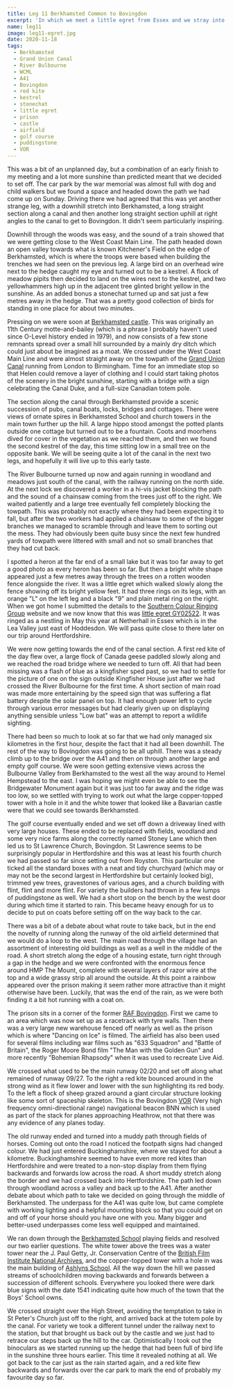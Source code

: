 ```yaml
---
title: Leg 11 Berkhamsted Common to Bovingdon
excerpt: 'In which we meet a little egret from Essex and we stray into Buckinghamshire'
name: leg11
image: leg11-egret.jpg
date: 2020-11-18
tags:
  - Berkhamsted
  - Grand Union Canal
  - River Bulbourne
  - WCML
  - A41
  - Bovingdon
  - red kite
  - kestrel
  - stonechat
  - little egret
  - prison
  - castle
  - airfield
  - golf course
  - puddingstone
  - VOR
---
```


This was a bit of an unplanned day, but a combination of an early finish to my meeting and a lot more sunshine than predicted meant that we decided to set off. The car park by the war memorial was almost full with dog and child walkers but we found a space and headed down the path we had come up on Sunday. Driving there we had agreed that this was yet another strange leg, with a downhill stretch into Berkhamsted, a long straight section along a canal and then another long straight section uphill at right angles to the canal to get to Bovingdon. It didn't seem particularly inspiring.

Downhill through the woods was easy, and the sound of a train showed that we were getting close to the West Coast Main Line. The path headed down an open valley towards what is known Kitchener's Field on the edge of Berkhamsted, which is where the troops were based when building the trenches we had seen on the previous leg. A large bird on an overhead wire next to the hedge caught my eye and turned out to be a kestrel. A flock of meadow pipits then decided to land on the wires next to the kestrel, and two yellowhammers high up in the adjacent tree glinted bright yellow in the sunshine. As an added bonus a stonechat turned up and sat just a few metres away in the hedge. That was a pretty good collection of birds for standing in one place for about two minutes.

Pressing on we were soon at [Berkhamsted castle](https://www.english-heritage.org.uk/visit/places/berkhamsted-castle/). This was originally an 11th Century motte-and-bailey (which is a phrase I probably haven't used since O-Level history ended in 1979), and now consists of a few stone remnants spread over a small hill surrounded by a mainly dry ditch which could just about be imagined as a moat. We crossed under the West Coast Main Line and were almost straight away on the towpath of the [Grand Union Canal](https://canalrivertrust.org.uk/enjoy-the-waterways/canal-and-river-network/grand-union-canal) running from London to Birmingham. Time for an immediate stop so that Helen could remove a layer of clothing and I could start taking photos of the scenery in the bright sunshine, starting with a bridge with a sign celebrating the Canal Duke, and a full-size Canadian totem pole.

The section along the canal through Berkhamsted provide a scenic succession of pubs, canal boats, locks, bridges and cottages. There were views of ornate spires in Berkhamsted School and church towers in the main town further up the hill. A large hippo stood amongst the potted plants outside one cottage but turned out to be a fountain. Coots and moorhens dived for cover in the vegetation as we reached them, and then we found the second kestrel of the day, this time sitting low in a small tree on the opposite bank. We will be seeing quite a lot of the canal in the next two legs, and hopefully it will live up to this early taste.

The River Bulbourne turned up now and again running in woodland and meadows just south of the canal, with the railway running on the north side. At the next lock we discovered a worker in a hi-vis jacket blocking the path and the sound of a chainsaw coming from the trees just off to the right. We waited patiently and a large tree eventually fell completely blocking the towpath. This was probably not exactly where they had been expecting it to fall, but after the two workers had applied a chainsaw to some of the bigger branches we managed to scramble through and leave them to sorting out the mess. They had obviously been quite busy since the next few hundred yards of towpath were littered with small and not so small branches that they had cut back.

I spotted a heron at the far end of a small lake but it was too far away to get a good photo as every heron has been so far. But then a bright white shape appeared just a few metres away through the trees on a rotten wooden fence alongside the river. It was a little egret which walked slowly along the fence showing off its bright yellow feet. It had three rings on its legs, with an orange "L" on the left leg and a black "9" and plain metal ring on the right. When we got home I submitted the details to the [Southern Colour Ringing Group](http://www.southern-colour-ringing-group.org.uk/index.php) website and we now know that this was [little egret GY02522](http://www.southern-colour-ringing-group.org.uk/index.php/recoveries/little-egret/bird/GBT-GY02522). It was ringed as a nestling in May this year at Netherhall in Essex which is in the Lea Valley just east of Hoddesdon. We will pass quite close to there later on our trip around Hertfordshire.

We were now getting towards the end of the canal section. A first red kite of the day flew over, a large flock of Canada geese paddled slowly along and we reached the road bridge where we needed to turn off. All that had been missing was a flash of blue as a kingfisher sped past, so we had to settle for the picture of one on the sign outside Kingfisher House just after we had crossed the River Bulbourne for the first time. A short section of main road was made more entertaining by the speed sign that was suffering a flat battery despite the solar panel on top. It had enough power left to cycle through various error messages but had clearly given up on displaying anything sensible unless "Low bat" was an attempt to report a wildlife sighting.

There had been so much to look at so far that we had only managed six kilometres in the first hour, despite the fact that it had all been downhill. The rest of the way to Bovingdon was going to be all uphill. There was a steady climb up to the bridge over the A41 and then on through another large and empty golf course. We were soon getting extensive views across the Bulbourne Valley from Berkhamsted to the west all the way around to Hemel Hempstead to the east. I was hoping we might even be able to see the Bridgewater Monument again but it was just too far away and the ridge was too low, so we settled with trying to work out what the large copper-topped tower with a hole in it and the white tower that looked like a Bavarian castle were that we could see towards Berkhamsted.

The golf course eventually ended and we set off down a driveway lined with very large houses. These ended to be replaced with fields, woodland and some very nice farms along the correctly named Stoney Lane which then led us to St Lawrence Church, Bovingdon. St Lawrence seems to be surprisingly popular in Hertfordshire and this was at least his fourth church we had passed so far since setting out from Royston. This particular one ticked all the standard boxes with a neat and tidy churchyard (which may or may not be the second largest in Hertfordshire but certainly looked big), trimmed yew trees, gravestones of various ages, and a church building with flint, flint and more flint. For variety the builders had thrown in a few lumps of puddingstone as well. We had a short stop on the bench by the west door during which time it started to rain. This became heavy enough for us to decide to put on coats before setting off on the way back to the car.

There was a bit of a debate about what route to take back, but in the end the novelty of running along the runway of the old airfield determined that we would do a loop to the west. The main road through the village had an assortment of interesting old buildings as well as a well in the middle of the road. A short stretch along the edge of a housing estate, turn right through a gap in the hedge and we were confronted with the enormous fence around HMP The Mount, complete with several layers of razor wire at the top and a wide grassy strip all around the outside. At this point a rainbow appeared over the prison making it seem rather more attractive than it might otherwise have been. Luckily, that was the end of the rain, as we were both finding it a bit hot running with a coat on.

The prison sits in a corner of the former [RAF Bovingdon](https://en.wikipedia.org/wiki/RAF_Bovingdon). First we came to an area which was now set up as a racetrack with tyre walls. Then there was a very large new warehouse fenced off nearly as well as the prison which is where "Dancing on Ice" is filmed. The airfield has also been used for several films including war films such as "633 Squadron" and "Battle of Britain", the Roger Moore Bond film "The Man with the Golden Gun" and more recently "Bohemian Rhapsody" when it was used to recreate Live Aid.

We crossed what used to be the main runway 02/20 and set off along what remained of runway 09/27. To the right a red kite bounced around in the strong wind as it flew lower and lower with the sun highlighting its red body. To the left a flock of sheep grazed around a giant circular structure looking like some sort of spaceship skeleton. This is the Bovingdon [VOR](https://en.wikipedia.org/wiki/VHF_omnidirectional_range) (Very high frequency omni-directional range) navigational beacon BNN which is used as part of the stack for planes approaching Heathrow, not that there was any evidence of any planes today.

The old runway ended and turned into a muddy path through fields of horses. Coming out onto the road I noticed the footpath signs had changed colour. We had just entered Buckinghamshire, where we stayed for about a kilometre. Buckinghamshire seemed to have even more red kites than Hertfordshire and were treated to a non-stop display from them flying backwards and forwards low across the road. A short muddy stretch along the border and we had crossed back into Hertfordshire. The path led down through woodland across a valley and back up to the A41. After another debate about which path to take we decided on going through the middle of Berkhamsted. The underpass for the A41 was quite low, but came complete with working lighting and a helpful mounting block so that you could get on and off of your horse should you have one with you. Many bigger and better-used underpasses come less well equipped and maintained.

We ran down through the [Berkhamsted School](https://www.berkhamsted.com/) playing fields and resolved our two earlier questions. The white tower above the trees was a water tower near the J. Paul Getty, Jr. Conservation Centre of the [British Film Institute National Archives](https://en.wikipedia.org/wiki/BFI_National_Archive), and the copper-topped tower with a hole in was the main building of [Ashlyns School](https://www.ashlyns.herts.sch.uk/). All the way down the hill we passed streams of schoolchildren moving backwards and forwards between a succession of different schools. Everywhere you looked there were dark blue signs with the date 1541 indicating quite how much of the town that the Boys' School owns.

We crossed straight over the High Street, avoiding the temptation to take in St Peter's Church just off to the right, and arrived back at the totem pole by the canal. For variety we took a different tunnel under the railway next to the station, but that brought us back out by the castle and we just had to retrace our steps back up the hill to the car. Optimistically I took out the binoculars as we started running up the hedge that had been full of bird life in the sunshine three hours earlier. This time it revealed nothing at all. We got back to the car just as the rain started again, and a red kite flew backwards and forwards over the car park to mark the end of probably my favourite day so far.
